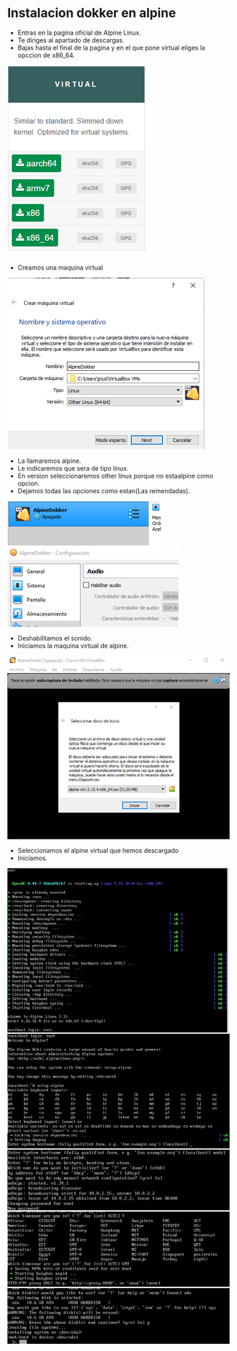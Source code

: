 # Instalacion dokker en alpine

- Entras en la pagina oficial de Alpine Linux.
- Te diriges al apartado de descargas.
- Bajas hasta el final de la pagina y en el que pone virtual eliges la opccion de x86_64.
<img src="alp1.png" />

- Creamos una maquina virtual
<img src="alp2.png" />

- La llamaremos alpine.
- Le indicaremos que sera de tipo linux.
- En version seleccionaremos other linux porque no estaalpine como opcion.
- Dejamos todas las opciones como estan(Las remendadas).
<img src="alp3.png" />
<img src="alp4.png" />

- Deshabilitamos el sonido.
- Iniciamos la maquina virtual de alpine.
<img src="alp5.png" />

- Seleccionamos el alpine virtual que hemos descargado
- Iniciamos.
<img src="alp6.png" />



<img src="alp7.png" />
<img src="alp8.png" />
<img src="alp9.png" />
<img src="alp10.png" />
